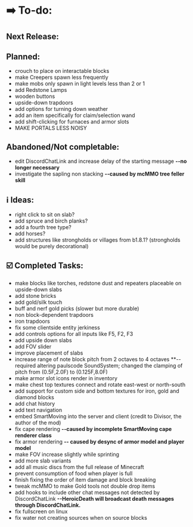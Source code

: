 # :arrow_right: To-do:

## Next Release:

##  Planned:
- crouch to place on interactable blocks
- make Creepers spawn less frequently
- make mobs only spawn in light levels less than 2 or 1
- add Redstone Lamps
- wooden buttons
- upside-down trapdoors
- add options for turning down weather
- add an item specifically for claim/selection wand
- add shift-clicking for furnaces and armor slots
- MAKE PORTALS LESS NOISY

## Abandoned/Not completable:
- edit DiscordChatLink and increase delay of the starting message **--no longer necessary**
- investigate the sapling non stacking **--caused by mcMMO tree feller skill**

## ℹ️ Ideas:
- right click to sit on slab?
- add spruce and birch planks?
- add a fourth tree type?
- add horses?
- add structures like strongholds or villages from b1.8.1? (strongholds would be purely decorational)

## :ballot_box_with_check: Completed Tasks:
- make blocks like torches, redstone dust and repeaters placeable on upside-down slabs
- add stone bricks
- add gold/silk touch
- buff and nerf gold picks (slower but more durable)
- non block-dependent trapdoors
- iron trapdoors
- fix some clientside entity jerkiness
- add controls options for all inputs like F5, F2, F3
- add upside down slabs
- add FOV slider
- improve placement of slabs
- increase range of note block pitch from 2 octaves to 4 octaves **--required altering paulscode SoundSystem; changed the clamping of pitch from (0.5F,2.0F) to (0.125F,8.0F)
- make armor slot icons render in inventory
- make chest top textures connect and rotate east-west or north-south
- add support for custom side and bottom textures for iron, gold and diamond blocks
- add chat history
- add text navigation
- embed SmartMoving into the server and client (credit to Divisor, the author of the mod)
- fix cape rendering **--caused by incomplete SmartMoving cape renderer class**
- fix armor rendering **-- caused by desync of armor model and player model**
- make FOV increase slightly while sprinting
- add more slab variants
- add all music discs from the full release of Minecraft
- prevent consumption of food when player is full
- finish fixing the order of item damage and block breaking
- tweak mcMMO to make Gold tools not double drop items
- add hooks to include other chat messages not detected by DiscordChatLink  **--HeroicDeath will broadcast death messages through DiscordChatLink.**
- fix fullscreen on linux
- fix water not creating sources when on source blocks
